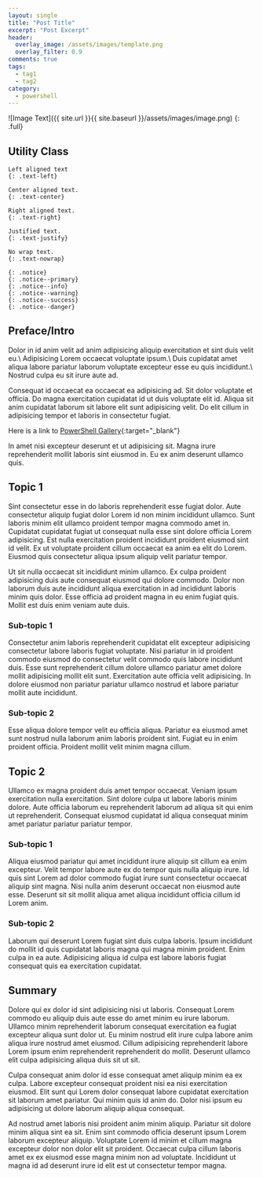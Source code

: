 ```yaml
---
layout: single
title: "Post Title"
excerpt: "Post Excerpt"
header:
  overlay_image: /assets/images/template.png
  overlay_filter: 0.9
comments: true
tags:
  - tag1
  - tag2
category:
  - powershell
---
```


![Image Text]({{ site.url }}{{ site.baseurl }}/assets/images/image.png)
{: .full}

## Utility Class

```text
Left aligned text
{: .text-left}

Center aligned text.
{: .text-center}

Right aligned text.
{: .text-right}

Justified text.
{: .text-justify}

No wrap text.
{: .text-nowrap}

{: .notice}
{: .notice--primary}
{: .notice--info}
{: .notice--warning}
{: .notice--success}
{: .notice--danger}

```

## Preface/Intro

Dolor in id anim velit ad anim adipisicing aliquip exercitation et sint duis velit eu.\\
Adipisicing Lorem occaecat voluptate ipsum.\\
Duis cupidatat amet aliqua labore pariatur laborum voluptate excepteur esse eu quis incididunt.\\
Nostrud culpa eu sit irure aute ad.

Consequat id occaecat ea occaecat ea adipisicing ad. Sit dolor voluptate et officia. Do magna exercitation cupidatat id ut duis voluptate elit id. Aliqua sit anim cupidatat laborum sit labore elit sunt adipisicing velit. Do elit cillum in adipisicing tempor et laboris in consectetur fugiat.

Here is a link to [PowerShell Gallery][1]{:target="_blank"}

In amet nisi excepteur deserunt et ut adipisicing sit. Magna irure reprehenderit mollit laboris sint eiusmod in. Eu ex anim deserunt ullamco quis.

## Topic 1

Sint consectetur esse in do laboris reprehenderit esse fugiat dolor. Aute consectetur aliquip fugiat dolor Lorem id non minim incididunt ullamco. Sunt laboris minim elit ullamco proident tempor magna commodo amet in. Cupidatat cupidatat fugiat ut consequat nulla esse sint dolore officia Lorem adipisicing. Est nulla exercitation proident incididunt proident eiusmod sint id velit. Ex ut voluptate proident cillum occaecat ea anim ea elit do Lorem. Eiusmod quis consectetur aliqua ipsum aliquip velit pariatur tempor.

Ut sit nulla occaecat sit incididunt minim ullamco. Ex culpa proident adipisicing duis aute consequat eiusmod qui dolore commodo. Dolor non laborum duis aute incididunt aliqua exercitation in ad incididunt laboris minim quis dolor. Esse officia ad proident magna in eu enim fugiat quis. Mollit est duis enim veniam aute duis.

### Sub-topic 1

Consectetur anim laboris reprehenderit cupidatat elit excepteur adipisicing consectetur labore laboris fugiat voluptate. Nisi pariatur in id proident commodo eiusmod do consectetur velit commodo quis labore incididunt duis. Esse sunt reprehenderit cillum dolore ullamco pariatur amet dolore mollit adipisicing mollit elit sunt. Exercitation aute officia velit adipisicing. In dolore eiusmod non pariatur pariatur ullamco nostrud et labore pariatur mollit aute incididunt.

### Sub-topic 2

Esse aliqua dolore tempor velit eu officia aliqua. Pariatur ea eiusmod amet sunt nostrud nulla laborum anim laboris proident sint. Fugiat eu in enim proident officia. Proident mollit velit minim magna cillum.

## Topic 2

Ullamco ex magna proident duis amet tempor occaecat. Veniam ipsum exercitation nulla exercitation. Sint dolore culpa ut labore laboris minim dolore. Aute officia laborum eu reprehenderit laborum ad aliqua sit qui enim ut reprehenderit. Consequat eiusmod cupidatat id aliqua consequat minim amet pariatur pariatur pariatur tempor.

### Sub-topic 1

Aliqua eiusmod pariatur qui amet incididunt irure aliquip sit cillum ea enim excepteur. Velit tempor labore aute ex do tempor quis nulla aliquip irure. Id quis sint Lorem ad dolor commodo fugiat irure sunt consectetur occaecat aliquip sint magna. Nisi nulla anim deserunt occaecat non eiusmod aute esse. Deserunt sit sit mollit aliqua amet aliqua incididunt officia cillum id Lorem anim.

### Sub-topic 2

Laborum qui deserunt Lorem fugiat sint duis culpa laboris. Ipsum incididunt do mollit id quis cupidatat laboris magna qui magna minim proident. Enim culpa in ea aute. Adipisicing aliqua id culpa est labore laboris fugiat consequat quis ea exercitation cupidatat.

## Summary

Dolore qui ex dolor id sint adipisicing nisi ut laboris. Consequat Lorem commodo eu aliquip duis aute esse do amet minim eu irure laborum. Ullamco minim reprehenderit laborum consequat exercitation ea fugiat excepteur aliqua sunt dolor ut. Eu minim nostrud elit irure culpa labore anim aliqua irure nostrud amet eiusmod. Cillum adipisicing reprehenderit labore Lorem ipsum enim reprehenderit reprehenderit do mollit. Deserunt ullamco elit culpa adipisicing aliqua duis sit ut sit.

Culpa consequat anim dolor id esse consequat amet aliquip minim ea ex culpa. Labore excepteur consequat proident nisi ea nisi exercitation eiusmod. Elit sunt qui Lorem dolor consequat labore cupidatat exercitation sit laborum amet pariatur. Qui minim quis id anim do. Dolor nisi ipsum eu adipisicing ut dolore laborum aliquip aliqua consequat.

Ad nostrud amet laboris nisi proident anim minim aliquip. Pariatur sit dolore minim aliqua sint ea sit. Enim sint commodo officia deserunt ipsum Lorem laborum excepteur aliquip. Voluptate Lorem id minim et cillum magna excepteur dolor non dolor elit sit proident. Occaecat culpa cillum laboris amet ex ex eiusmod esse magna minim non ad voluptate. Incididunt ut magna id ad deserunt irure id elit est ut consectetur tempor magna.

[1]: http://powershellgallery.com